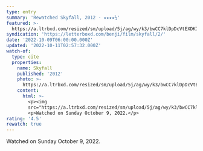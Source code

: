 ```yaml
---
type: entry
summary: 'Rewatched Skyfall, 2012 - ★★★★½'
featured: >-
  https://a.ltrbxd.com/resized/sm/upload/5j/ag/wy/k3/bwCC7klDpDcVtEXDK74vDzXLyeF-0-600-0-900-crop.jpg?v=3241094b0a
syndication: 'https://letterboxd.com/benji/film/skyfall/2/'
date: '2022-10-09T06:00:00.000Z'
updated: '2022-10-11T02:57:32.000Z'
watch-of:
  type: cite
  properties:
    name: Skyfall
    published: '2012'
    photo: >-
      https://a.ltrbxd.com/resized/sm/upload/5j/ag/wy/k3/bwCC7klDpDcVtEXDK74vDzXLyeF-0-600-0-900-crop.jpg?v=3241094b0a
    content:
      html: >-
        <p><img
        src="https://a.ltrbxd.com/resized/sm/upload/5j/ag/wy/k3/bwCC7klDpDcVtEXDK74vDzXLyeF-0-600-0-900-crop.jpg?v=3241094b0a"/></p>
        <p>Watched on Sunday October 9, 2022.</p>
rating: '4.5'
rewatch: true
---
```

Watched on Sunday October 9, 2022.
